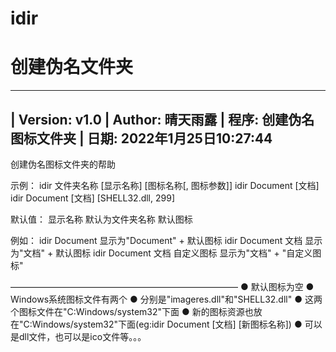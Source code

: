 # idir
# 创建伪名文件夹

--------------------------------------------------------------------------------------
| Version:      v1.0
| Author:       晴天雨露
| 程序:         创建伪名图标文件夹
| 日期:         2022年1月25日10:27:44
--------------------------------------------------------------------------------------

创建伪名图标文件夹的帮助

示例：
        idir 文件夹名称 [显示名称] [图标名称[, 图标参数]]
        idir Document [文档]
        idir Document [文档] [SHELL32.dll, 299]

默认值：
        显示名称        默认为文件夹名称
        默认图标

例如：
        idir Document                   显示为"Document" + 默认图标
        idir Document 文档              显示为"文档" + 默认图标
        idir Document 文档 自定义图标   显示为"文档" + "自定义图标"

——————————————————————————
● 默认图标为空
● Windows系统图标文件有两个
● 分别是"imageres.dll"和"SHELL32.dll"
● 这两个图标文件在"C:Windows/system32"下面
● 新的图标资源也放在"C:Windows/system32"下面(eg:idir Document [文档] [新图标名称])
● 可以是dll文件，也可以是ico文件等。。。
